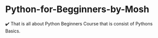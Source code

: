 # Python-for-Begginners-by-Mosh
:heavy_check_mark: That is all about Python Beginners  Course that is consist of Pythons Basics.
